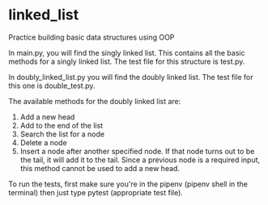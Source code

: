 # linked_list
Practice building basic data structures using OOP

In main.py, you will find the singly linked list. This contains all the basic methods for a singly linked list. The test file for this structure is test.py.

In doubly_linked_list.py you will find the doubly linked list. The test file for this one is double_test.py.

The available methods for the doubly linked list are:
1. Add a new head
2. Add to the end of the list
3. Search the list for a node
4. Delete a node
5. Insert a node after another specified node. If that node turns out to be the tail, it will add it to the tail. Since a previous node is a required input, this method cannot be used to add a new head.

To run the tests, first make sure you're in the pipenv (pipenv shell in the terminal) then just type pytest (appropriate test file).
